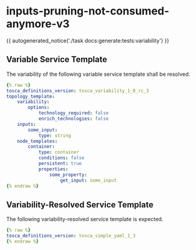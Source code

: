 # inputs-pruning-not-consumed-anymore-v3

{{ autogenerated_notice('./task docs:generate:tests:variability') }}


## Variable Service Template

The variability of the following variable service template shall be resolved.

```yaml linenums="1"
{% raw %}
tosca_definitions_version: tosca_variability_1_0_rc_3
topology_template:
    variability:
        options:
            technology_required: false
            enrich_technologies: false
    inputs:
        some_input:
            type: string
    node_templates:
        container:
            type: container
            conditions: false
            persistent: true
            properties:
                some_property:
                    get_input: some_input
{% endraw %}
```




## Variability-Resolved Service Template

The following variability-resolved service template is expected.

```yaml linenums="1"
{% raw %}
tosca_definitions_version: tosca_simple_yaml_1_3
{% endraw %}
```

